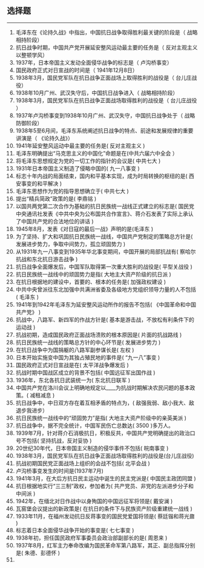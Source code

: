 ## 选择题

***

1. 毛泽东在《论持久战》中指出，中国抗日战争取得胜利最关键的阶段是（ 战略相持阶段）
2. 抗日战争时期，中国共产党开展延安整风运动最主要的任务是（ 反对主观主义以整顿学风）
3. 1937年，日本帝国主义发动全面侵华战争的标志是（ 卢沟桥事变）
4. 国民政府正式对日宣战的时间是（ 1941年12月8日）
5. 1938年3月，国民党军队在抗日战争正面战场上取得胜利的战役是（ 台儿庄战役）
6. 1938年10月广州、武汉失守后，中国抗日战争进入（ 战略相持阶段）
7. 1938年3月，国民党军队在抗日战争正面战场取得胜利的战役是（ 台儿庄战役 ）
8. 1937年卢沟桥事变到1938年10月广州、武汉失守，中国抗日战争处于（ 战略防御阶段）
9. 1938年5至6月间，毛泽东系统阐述抗日战争的特点、前途和发展规律的重要讲演是（ 《论持久战》）
10. 1941年延安整风运动中最主要的任务是( 反对主观主义 )
11. 毛泽东明确提出“马克思主义的中国化”命题是在(中共六届六中全会 ）
12. 将毛泽东思想规定为党的一切工作的指针的会议是( 中共七大 )
13. 1931年日本帝国主义制造了侵略中国的( 九一八事变 )
14. 标志十年内战的局面结束，国内和平基本实现，成为时局转换的枢纽的是( 西安事变的和平解决 )
15. 毛泽东思想作为党的指导思想确立于( 中共七大 )
16. 提出“精兵简政”政策的是( 李鼎铭 )
17. 以国共两党第二次合作为基础的抗日民族统一战线正式建立的标志是( 国民党中央通讯社发表《中共中央为公布国共合作宣言》、蒋介石发表了实际上承认了中国共产党的合法地位的讲话 )
18. 1945年8月，发表《对日寇的最后一战》声明的是(毛泽东 )
19. 为了坚持、扩大和巩固抗日民族统一战线，中国共产党制定的策略总方针是( 发展进步势力，争取中间势力，孤立顽固势力 )
20. 从1931年九一八事变到1935年华北事变期间，中国开展的局部抗战有( 察哈尔抗战和东北抗日游击战争 )
21. 抗日战争全面爆发后，中国军队取得第一次重大胜利的战役是( 平型关战役 )
22. 抗日民族统一战线中的顽固势力是指( 大地主大资产阶级的抗日派 )
23. 在抗日根据地的建设中，首要的、根本的任务是( 加强政权建设 )
24. 中共中央曾派往东北加强中共满洲省委及各级地方党组织领导力量的人不包括( 毛泽东 )
25. 1941年到1942年毛泽东为延安整风运动所作的报告不包括( 《中国革命和中国共产党》 )
26. 抗战中，八路军、新四军的作战方针是( 基本是游击战，不放松有利条件下的运动战 )
27. 抗战初期，造成国民政府正面战场溃败的根本原因是( 片面的抗战路线 )
28. 抗日民族统一战线的策略总方针的中心环节是( 发展进步势力 )
29. 在抗日战争中为国捐躯的八路军副参谋长是( 左权 )
30. 日本开始实施变中国为其独占殖民地的事件是( “九一八”事变 )
31. 国民政府正式对日宣战是在( 太平洋战争爆发后 )
32. 抗战时期中国战区成立的背景不包括( 中国远征军出国作战 )
33. 1936年，东北各抗日武装统一为( 东北抗日联军 )
34. 中国共产党在洛川会议上明确地规定以____为抗战时期解决农民问题的基本政策。( 减租减息 )
35. 抗日战争中，中日双方存在着互相矛盾的特点为，( 敌强我弱、敌小我大、敌退步我进步）
36. 抗日民族统一战线中的“顽固势力”是指( 大地主大资产阶级中的亲英美派 )
37. 抗日战争中，据不完全统计，中国军民伤亡总数达( 3500 )多万人。
38. 1939年7月，针对蒋介石消极抗日，积极反共，中国共产党明确提出的政治口号不包括( 坚持抗战，反对妥协 )
39. 20世纪30年代，日本帝国主义制造的侵华事件不包括( 皖南事变 )
40. 1938年3月，国民党军队在抗日战争正面战场取得胜利的战役是(台儿庄战役)
41. 抗战初期国民党正面战场上组织的会战不包括( 北平会战 )
42. 卢沟桥事变发生的时间是(1937年7月)
43. 1941年3月，在大后方抗日民主运动中诞生的民主党派是( 中国民主政团同盟 )
44. 抗日根据地实行“三三制”政权，参加者为( 共产党员、非党的左派进步分子和中间派 )
45. 1942年，在缅北对日作战中以身殉国的中国远征军将领是( 戴安澜 )
46. 瓦窑堡会议提出的新政策是( 在抗日的条件下与民族资产阶级重建统一战线 )
47. 1933年11月，在福州发动抗日反蒋事变的国民党爱国将领是( 蔡廷锴和蒋光鼐 )
48. 标志着日本全面侵华战争开始的事变是( 七七事变 )
49. 1938年初，担任国民政府军事委员会政治部副部长的是( 周恩来 )
50. 1937年8月，红军主力奉命改编为国民革命军第八路军，其正、副总指挥分别是( 朱德、彭德怀 )
51. 



